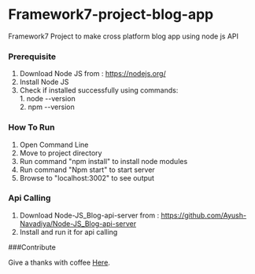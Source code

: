 # Framework7-project-blog-app
Framework7 Project to make cross platform blog app using node js API


### Prerequisite

1. Download Node JS from : https://nodejs.org/
2. Install Node JS
3. Check if installed successfully using commands: \
                                                   1. node --version\
                                                   2. npm --version


### How To Run

1. Open Command Line
2. Move to project directory
3. Run command "npm install" to install node modules
4. Run command "Npm start" to start server
5. Browse to "localhost:3002" to see output




### Api Calling

1. Download Node-JS_Blog-api-server from : https://github.com/Ayush-Navadiya/Node-JS_Blog-api-server
2. Install and run it for api calling



###Contribute 

Give a thanks with coffee [Here](https://www.buymeacoffee.com/ayushnavadiya).
